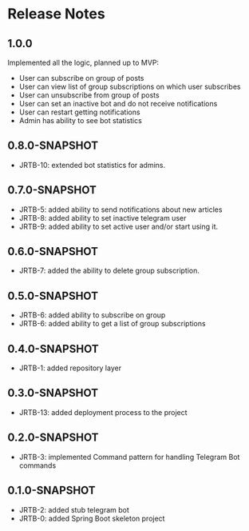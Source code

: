 # Release Notes

## 1.0.0
Implemented all the logic, planned up to MVP:
* User can subscribe on group of posts
* User can view list of group subscriptions on which user subscribes
* User can unsubscribe from group of posts
* User can set an inactive bot and do not receive notifications
* User can restart getting notifications
* Admin has ability to see bot statistics

## 0.8.0-SNAPSHOT

*   JRTB-10: extended bot statistics for admins.

## 0.7.0-SNAPSHOT

*   JRTB-5: added ability to send notifications about new articles
*   JRTB-8: added ability to set inactive telegram user
*   JRTB-9: added ability to set active user and/or start using it.

## 0.6.0-SNAPSHOT

* JRTB-7: added the ability to delete group subscription.

## 0.5.0-SNAPSHOT

* JRTB-6: added ability to subscribe on group
* JRTB-6: added ability to get a list of group subscriptions

## 0.4.0-SNAPSHOT

* JRTB-1: added repository layer

## 0.3.0-SNAPSHOT

* JRTB-13: added deployment process to the project

## 0.2.0-SNAPSHOT

* JRTB-3: implemented Command pattern for handling Telegram Bot commands

## 0.1.0-SNAPSHOT

* JRTB-2: added stub telegram bot
* JRTB-0: added Spring Boot skeleton project
